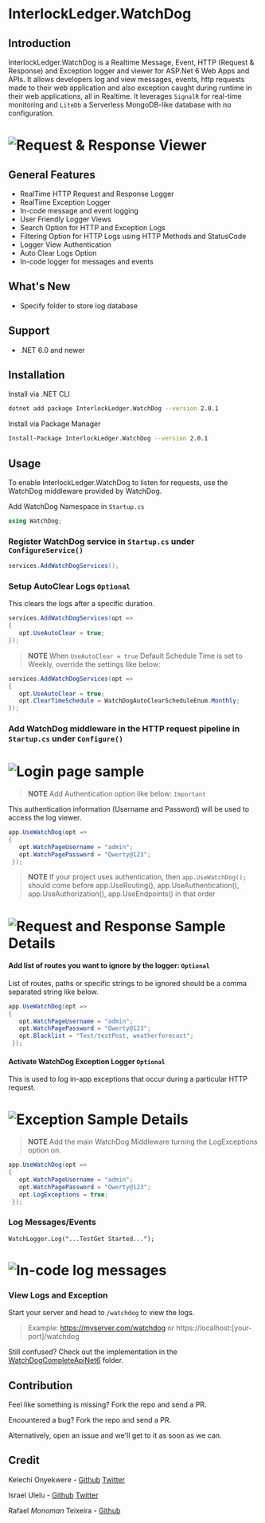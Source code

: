 # InterlockLedger.WatchDog

## Introduction

InterlockLedger.WatchDog is a Realtime Message, Event, HTTP (Request & Response) and Exception logger and viewer for ASP.Net 6 Web Apps and APIs. It allows developers log and view messages, events, http requests made to their web application and also exception caught during runtime in their web applications, all in Realtime.
It leverages `SignalR` for real-time monitoring and `LiteDb` a Serverless MongoDB-like database with no configuration.

# ![Request & Response Viewer](https://github.com/interlockledger/InterlockLedger.WatchDog/blob/main/watchlog.png)

## General Features

- RealTime HTTP Request and Response Logger
- RealTime Exception Logger
- In-code message and event logging
- User Friendly Logger Views
- Search Option for HTTP and Exception Logs
- Filtering Option for HTTP Logs using HTTP Methods and StatusCode
- Logger View Authentication
- Auto Clear Logs Option
- In-code logger for messages and events


## What's New

- Specify folder to store log database

## Support
- .NET 6.0 and newer

## Installation

Install via .NET CLI

```bash
dotnet add package InterlockLedger.WatchDog --version 2.0.1
```
Install via Package Manager

```bash
Install-Package InterlockLedger.WatchDog --version 2.0.1
```



## Usage
To enable InterlockLedger.WatchDog to listen for requests, use the WatchDog middleware provided by WatchDog.

Add WatchDog Namespace in `Startup.cs`

```c#
using WatchDog;
```



### Register WatchDog service in `Startup.cs` under `ConfigureService()`

```c#
services.AddWatchDogServices();
```



### Setup AutoClear Logs `Optional`
This clears the logs after a specific duration.
```c#
services.AddWatchDogServices(opt => 
{ 
   opt.UseAutoClear = true; 
});
```



>**NOTE**
>When `UseAutoClear = true`
>Default Schedule Time is set to Weekly,  override the settings like below:


```c#
services.AddWatchDogServices(opt => 
{ 
   opt.UseAutoClear = true;
   opt.ClearTimeSchedule = WatchDogAutoClearScheduleEnum.Monthly;
});
```


### Add WatchDog middleware in the HTTP request pipeline in `Startup.cs` under `Configure()`
# ![Login page sample](https://github.com/interlockledger/InterlockLedger.WatchDog/blob/main/login.png)

>**NOTE**
>Add Authentication option like below: `Important`

This authentication information (Username and Password) will be used to access the log viewer.

```c#
app.UseWatchDog(opt => 
{ 
   opt.WatchPageUsername = "admin"; 
   opt.WatchPagePassword = "Qwerty@123"; 
 });
```


>**NOTE**
> If your project uses authentication, then `app.UseWatchDog();` should come before app.UseRouting(), app.UseAuthentication(), app.UseAuthorization(), app.UseEndpoints() in that order
<!--- >If your projects startup or program class contains app.UseMvc() or app.UseRouting() then app.UseWatchDog() should come after `Important`
>If your projects startup or program class contains app.UseEndpoints() then app.UseWatchDog() should come before `Important` -->

# ![Request and Response Sample Details](https://github.com/interlockledger/InterlockLedger.WatchDog/blob/main/requestLog.png)

#### Add list of routes you want to ignore by the logger: `Optional`
List of routes, paths or specific strings to be ignored should be a comma separated string like below.

```c#
app.UseWatchDog(opt => 
{ 
   opt.WatchPageUsername = "admin"; 
   opt.WatchPagePassword = "Qwerty@123"; 
   opt.Blacklist = "Test/testPost, weatherforecast";
 });
```

#### Activate WatchDog Exception Logger `Optional`
This is used to log in-app exceptions that occur during a particular HTTP request.
# ![Exception Sample Details](https://github.com/interlockledger/InterlockLedger.WatchDog/blob/main/exceptionLog.png)

>**NOTE**
>Add the main WatchDog Middleware turning the LogExceptions option on.


```c#
app.UseWatchDog(opt => 
{ 
   opt.WatchPageUsername = "admin"; 
   opt.WatchPagePassword = "Qwerty@123"; 
   opt.LogExceptions = true;
 });
```
### Log Messages/Events
```
WatchLogger.Log("...TestGet Started...");
```
# ![In-code log messages](https://github.com/interlockledger/InterlockLedger.WatchDog/blob/main/in-code.jpeg)


### View Logs and Exception
Start your server and head to `/watchdog` to view the logs.
>Example: https://myserver.com/watchdog or https://localhost:[your-port]/watchdog

Still confused? Check out the implementation in the [WatchDogCompleteApiNet6](https://github.com/interlockledger/InterlockLedger.WatchDog/tree/main/WatchDogCompleteApiNet6) folder.

## Contribution
Feel like something is missing? Fork the repo and send a PR.

Encountered a bug? Fork the repo and send a PR.

Alternatively, open an issue and we'll get to it as soon as we can.

## Credit
Kelechi Onyekwere -  [Github](https://github.com/Khelechy) [Twitter](https://twitter.com/khelechy1337)

Israel Ulelu - [Github](https://github.com/interlockledger) [Twitter](https://twitter.com/IzyPro_)

Rafael *Monoman* Teixeira - [Github](https://github.com/monoman)
